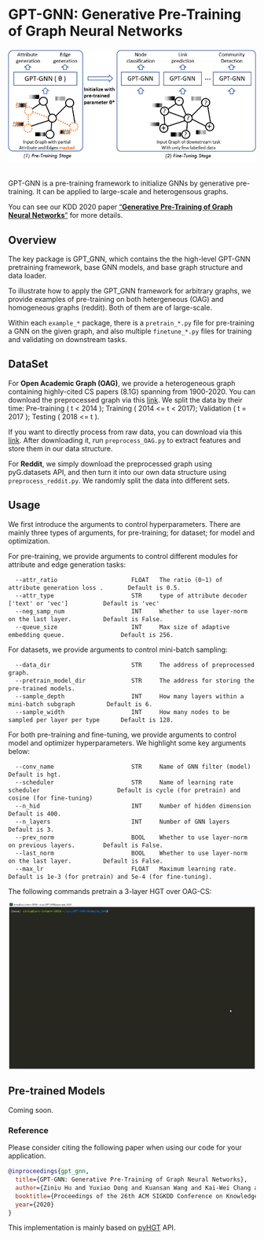 # GPT-GNN: Generative Pre-Training of Graph Neural Networks

<p align="center">
  <img src="./gpt-intro.png" width="600">
  <br />
  <br />
</p>


GPT-GNN is a pre-training framework to initialize GNNs by generative pre-training. It can be applied to large-scale and heterogensous graphs.

You can see our KDD 2020 paper [“**Generative Pre-Training of Graph Neural Networks**”](https://arxiv.org/pdf/2006.15437.pdf) for more details.


## Overview
The key package is GPT_GNN, which contains the the high-level GPT-GNN pretraining framework, base GNN models, and base graph structure and data loader.

To illustrate how to apply the GPT_GNN framework for arbitrary graphs, we provide examples of pre-training on both hetergeneous (OAG) and homogeneous graphs (reddit). Both of them are of large-scale.

Within each `example_*` package, there is a `pretrain_*.py` file for pre-training a GNN on the given graph, and also multiple `finetune_*.py` files for training and validating on downstream tasks.

## DataSet
For **Open Academic Graph (OAG)**, we provide a heterogeneous graph containing highly-cited CS papers (8.1G) spanning from 1900-2020. You can download the preprocessed graph via this [link](https://drive.google.com/open?id=1a85skqsMBwnJ151QpurLFSa9o2ymc_rq). We split the data by their time: Pre-training ( t < 2014 ); Training ( 2014 <= t < 2017); Validation ( t = 2017 ); Testing ( 2018 <= t ).

If you want to directly process from raw data, you can download via this [link](https://drive.google.com/open?id=1yDdVaartOCOSsQlUZs8cJcAUhmvRiBSz). After downloading it, run `preprocess_OAG.py` to extract features and store them in our data structure. 

For **Reddit**, we simply download the preprocessed graph using pyG.datasets API, and then turn it into our own data structure using `preprocess_reddit.py`. We randomly split the data into different sets.

## Usage
We first introduce the arguments to control hyperparameters. There are mainly three types of arguments, for pre-training; for dataset; for model and optimization.

For pre-training, we provide arguments to control different modules for attribute and edge generation tasks:
```
  --attr_ratio                     FLOAT   The ratio (0~1) of attribute generation loss .       Default is 0.5.
  --attr_type                      STR     type of attribute decoder ['text' or 'vec']          Default is 'vec'
  --neg_samp_num                   INT     Whether to use layer-norm on the last layer.         Default is False.
  --queue_size                     INT     Max size of adaptive embedding queue.                Default is 256.
```  

For datasets, we provide arguments to control mini-batch sampling:
```
  --data_dir                       STR     The address of preprocessed graph.
  --pretrain_model_dir             STR     The address for storing the pre-trained models.
  --sample_depth                   INT     How many layers within a mini-batch subgraph         Default is 6.
  --sample_width                   INT     How many nodes to be sampled per layer per type      Default is 128.
```  

For both pre-training and fine-tuning, we provide arguments to control model and optimizer hyperparameters. We highlight some key arguments below:

```
  --conv_name                      STR     Name of GNN filter (model)                           Default is hgt.
  --scheduler                      STR     Name of learning rate scheduler                      Default is cycle (for pretrain) and cosine (for fine-tuning)
  --n_hid                          INT     Number of hidden dimension                           Default is 400.
  --n_layers                       INT     Number of GNN layers                                 Default is 3.
  --prev_norm                      BOOL    Whether to use layer-norm on previous layers.        Default is False.
  --last_norm                      BOOL    Whether to use layer-norm on the last layer.         Default is False.
  --max_lr                         FLOAT   Maximum learning rate.                               Default is 1e-3 (for pretrain) and 5e-4 (for fine-tuning).  
```

The following commands pretrain a 3-layer HGT over OAG-CS:
<p align="center">
  <img width="500" src="pretrain_OAG.gif">
</p>

## Pre-trained Models

Coming soon.


















### Reference

Please consider citing the following paper when using our code for your application.

```bibtex
@inproceedings{gpt_gnn,
  title={GPT-GNN: Generative Pre-Training of Graph Neural Networks},
  author={Ziniu Hu and Yuxiao Dong and Kuansan Wang and Kai-Wei Chang and Yizhou Sun},
  booktitle={Proceedings of the 26th ACM SIGKDD Conference on Knowledge Discovery and Data Mining},
  year={2020}
}
```


This implementation is mainly based on [pyHGT](https://github.com/acbull/pyHGT) API.
